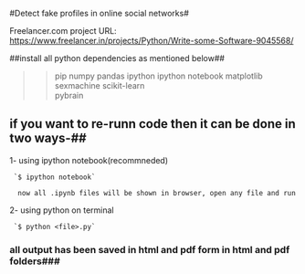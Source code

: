 #Detect fake profiles in online social networks#

Freelancer.com project URL: https://www.freelancer.in/projects/Python/Write-some-Software-9045568/

##install all python dependencies as mentioned below##
>>pip
>>numpy
>>pandas
>>ipython
>>ipython notebook
>>matplotlib
>>sexmachine
>>scikit-learn  
>>pybrain

## if you want to re-runn code then it can be done in two ways-##
  1- using ipython notebook(recommneded)
  
     `$ ipython notebook`
	
      now all .ipynb files will be shown in browser, open any file and run 
  2- using python on terminal
  
     `$ python <file>.py`

### all output has been saved in html and pdf form in html and pdf folders###
